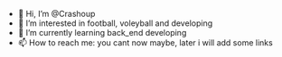 - 👋 Hi, I’m @Crashoup
- 👀 I’m interested in football, voleyball and developing
- 🌱 I’m currently learning back_end developing
- 📫 How to reach me: you cant now maybe, later i will add some links

<!---
Crashoup/Crashoup is a ✨ special ✨ repository because its `README.md` (this file) appears on your GitHub profile.
You can click the Preview link to take a look at your changes.
--->
